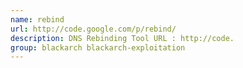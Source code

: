 ```yaml
---
name: rebind
url: http://code.google.com/p/rebind/
description: DNS Rebinding Tool URL : http://code.
group: blackarch blackarch-exploitation
---
```

